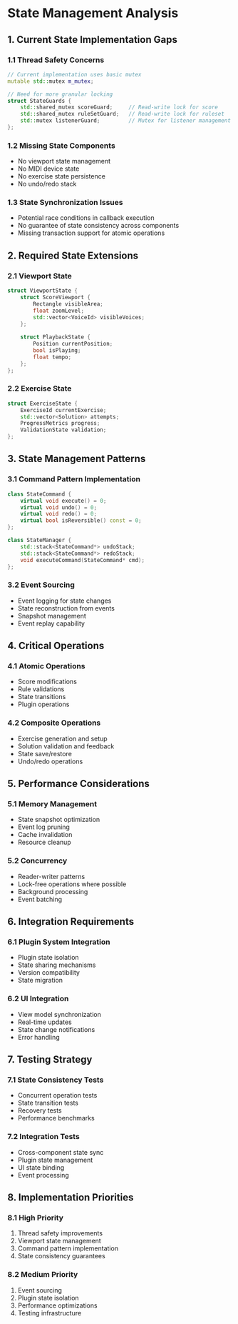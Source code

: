 # State Management Analysis

## 1. Current State Implementation Gaps

### 1.1 Thread Safety Concerns
```cpp
// Current implementation uses basic mutex
mutable std::mutex m_mutex;

// Need for more granular locking
struct StateGuards {
	std::shared_mutex scoreGuard;     // Read-write lock for score
	std::shared_mutex ruleSetGuard;   // Read-write lock for ruleset
	std::mutex listenerGuard;         // Mutex for listener management
};
```

### 1.2 Missing State Components
- No viewport state management
- No MIDI device state
- No exercise state persistence
- No undo/redo stack

### 1.3 State Synchronization Issues
- Potential race conditions in callback execution
- No guarantee of state consistency across components
- Missing transaction support for atomic operations

## 2. Required State Extensions

### 2.1 Viewport State
```cpp
struct ViewportState {
	struct ScoreViewport {
		Rectangle visibleArea;
		float zoomLevel;
		std::vector<VoiceId> visibleVoices;
	};
	
	struct PlaybackState {
		Position currentPosition;
		bool isPlaying;
		float tempo;
	};
};
```

### 2.2 Exercise State
```cpp
struct ExerciseState {
	ExerciseId currentExercise;
	std::vector<Solution> attempts;
	ProgressMetrics progress;
	ValidationState validation;
};
```

## 3. State Management Patterns

### 3.1 Command Pattern Implementation
```cpp
class StateCommand {
	virtual void execute() = 0;
	virtual void undo() = 0;
	virtual void redo() = 0;
	virtual bool isReversible() const = 0;
};

class StateManager {
	std::stack<StateCommand*> undoStack;
	std::stack<StateCommand*> redoStack;
	void executeCommand(StateCommand* cmd);
};
```

### 3.2 Event Sourcing
- Event logging for state changes
- State reconstruction from events
- Snapshot management
- Event replay capability

## 4. Critical Operations

### 4.1 Atomic Operations
- Score modifications
- Rule validations
- State transitions
- Plugin operations

### 4.2 Composite Operations
- Exercise generation and setup
- Solution validation and feedback
- State save/restore
- Undo/redo operations

## 5. Performance Considerations

### 5.1 Memory Management
- State snapshot optimization
- Event log pruning
- Cache invalidation
- Resource cleanup

### 5.2 Concurrency
- Reader-writer patterns
- Lock-free operations where possible
- Background processing
- Event batching

## 6. Integration Requirements

### 6.1 Plugin System Integration
- Plugin state isolation
- State sharing mechanisms
- Version compatibility
- State migration

### 6.2 UI Integration
- View model synchronization
- Real-time updates
- State change notifications
- Error handling

## 7. Testing Strategy

### 7.1 State Consistency Tests
- Concurrent operation tests
- State transition tests
- Recovery tests
- Performance benchmarks

### 7.2 Integration Tests
- Cross-component state sync
- Plugin state management
- UI state binding
- Event processing

## 8. Implementation Priorities

### 8.1 High Priority
1. Thread safety improvements
2. Viewport state management
3. Command pattern implementation
4. State consistency guarantees

### 8.2 Medium Priority
1. Event sourcing
2. Plugin state isolation
3. Performance optimizations
4. Testing infrastructure
